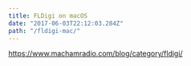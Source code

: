 ```yaml
---
title: FLDigi on macOS
date: "2017-06-03T22:12:03.284Z"
path: "/fldigi-mac/"
---
```


https://www.machamradio.com/blog/category/fldigi/



